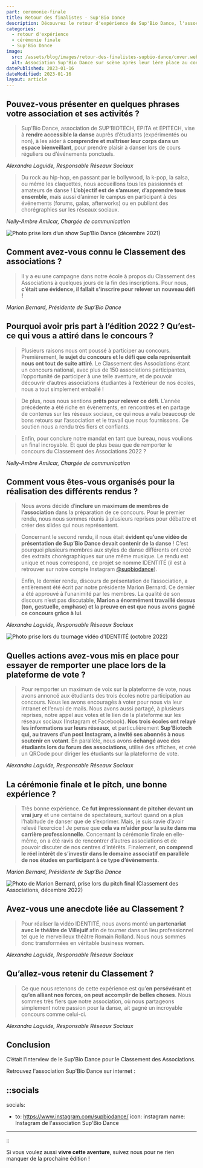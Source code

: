 ```yaml
---
part: ceremonie-finale
title: Retour des finalistes - Sup'Bio Dance
description: Découvrez le retour d'expérience de Sup'Bio Dance, l'association de danse de Sup'Biotech, Epita et Epitech. Sup'Bio Dance est arrivée à la première place du podium pour l'édition 2022.
categories:
  - retour d'expérience
  - cérémonie finale
  - Sup'Bio Dance
image:
  src: /assets/blog/images/retour-des-finalistes-supbio-dance/cover.webp
  alt: Association Sup'Bio Dance sur scène après leur 1ère place au concours.
datePublished: 2023-01-16
dateModified: 2023-01-16
layout: article
---
```


## Pouvez-vous présenter en quelques phrases votre association et ses activités ?

> Sup'Bio Dance, association de SUP’BIOTECH, EPITA et EPITECH, vise à **rendre accessible la danse** auprès d’étudiants (expérimentés ou non), à les aider à **comprendre et maîtriser leur corps dans un espace bienveillant**, pour prendre plaisir à danser lors de cours réguliers ou d’événements ponctuels.
> 

*Alexandra Laguide, Responsable Réseaux Sociaux*

> Du rock au hip-hop, en passant par le bollywood, la k-pop, la salsa, ou même les claquettes, nous accueillons tous les passionnés et amateurs de danse ! **L’objectif est de s’amuser, d’apprendre tous ensemble**, mais aussi d’animer le campus en participant à des événements (forums, galas, afterworks) ou en publiant des chorégraphies sur les réseaux sociaux.
> 

*Nelly-Ambre Amilcar, Chargée de communication*

![Photo prise lors d’un show Sup’Bio Dance (décembre 2021)](/assets/blog/images/retour-des-finalistes-supbio-dance/banner.webp)

## Comment avez-vous connu le Classement des associations ?

> Il y a eu une campagne dans notre école à propos du Classement des Associations à quelques jours de la fin des inscriptions. Pour nous, **c’était une évidence, il fallait s’inscrire pour relever un nouveau défi !**
> 

*Marion Bernard, Présidente de Sup’Bio Dance*

## Pourquoi avoir pris part à l’édition 2022 ? Qu’est-ce qui vous a attiré dans le concours ?

> Plusieurs raisons nous ont poussé à participer au concours. Premièrement, **le sujet du concours et le défi que cela représentait nous ont tout de suite attiré**. Le Classement des Associations étant un concours national, avec plus de 150 associations participantes, l’opportunité de participer à une telle aventure, et de pouvoir découvrir d’autres associations étudiantes à l’extérieur de nos écoles, nous a tout simplement emballé !
> 

> De plus, nous nous sentions **prêts pour relever ce défi**. L’année précédente a été riche en évènements, en rencontres et en partage de contenus sur les réseaux sociaux, ce qui nous a valu beaucoup de bons retours sur l’association et le travail que nous fournissons. Ce soutien nous a rendu très fiers et confiants.
> 

> Enfin, pour conclure notre mandat en tant que bureau, nous voulions un final incroyable. Et quoi de plus beau que de remporter le concours du Classement des Associations 2022 ?
> 

*Nelly-Ambre Amilcar, Chargée de communication*

## Comment vous êtes-vous organisés pour la réalisation des différents rendus ?

> Nous avons décidé d’**inclure un maximum de membres de l’association** dans la préparation de ce concours. Pour le premier rendu, nous nous sommes réunis à plusieurs reprises pour débattre et créer des slides qui nous représentent.
> 

> Concernant le second rendu, il nous était **évident qu’une vidéo de présentation de Sup’Bio Dance devait contenir de la danse** ! C’est pourquoi plusieurs membres aux styles de danse différents ont créé des extraits chorégraphiques sur une même musique. Le rendu est unique et nous correspond, ce projet se nomme IDENTITÉ (il est à retrouver sur notre compte Instagram [@supbiodance](https://www.instagram.com/supbiodance/)).
>

> Enfin, le dernier rendu, discours de présentation de l’association, a entièrement été écrit par notre présidente Marion Bernard. Ce dernier a été approuvé à l’unanimité par les membres.
La qualité de son discours n’est pas discutable, **Marion a énormément travaillé dessus (ton, gestuelle, emphase) et la preuve en est que nous avons gagné ce concours grâce à lui**.
> 

*Alexandra Laguide, Responsable Réseaux Sociaux*

![Photo prise lors du tournage vidéo d'IDENTITÉ (octobre 2022)](/assets/blog/images/retour-des-finalistes-supbio-dance/1.webp)

## Quelles actions avez-vous mis en place pour essayer de remporter une place lors de la plateforme de vote ?

> Pour remporter un maximum de voix sur la plateforme de vote, nous avons annoncé aux étudiants des trois écoles notre participation au concours. Nous les avons encouragés à voter pour nous via leur intranet et l’envoi de mails. Nous avons aussi partagé, à plusieurs reprises, notre appel aux votes et le lien de la plateforme sur les réseaux sociaux (Instagram et Facebook). **Nos trois écoles ont relayé les informations sur leurs réseaux**, et particulièrement **Sup’Biotech qui, au travers d’un post Instagram, a invité ses abonnés à nous soutenir en votant**. En parallèle, nous avons **échangé avec des étudiants lors du forum des associations**, utilisé des affiches, et créé un QRCode pour diriger les étudiants sur la plateforme de vote.
> 

*Alexandra Laguide, Responsable Réseaux Sociaux*

## La cérémonie finale et le pitch, une bonne expérience ?

> Très bonne expérience. **Ce fut impressionnant de pitcher devant un vrai jury** et une centaine de spectateurs, surtout quand on a plus l’habitude de danser que de s’exprimer. Mais, je suis ravie d’avoir relevé l’exercice ! Je pense que **cela va m’aider pour la suite dans ma carrière professionnelle**. Concernant la cérémonie finale en elle-même, on a été ravis de rencontrer d’autres associations et de pouvoir discuter de nos centres d’intérêts. Finalement, **on comprend le réel intérêt de s’investir dans le domaine associatif en parallèle de nos études en participant à ce type d’évènements**.
> 

*Marion Bernard, Présidente de Sup’Bio Dance*

![Photo de Marion Bernard, prise lors du pitch final (Classement des Associations, décembre 2022)](/assets/blog/images/retour-des-finalistes-supbio-dance/2.webp)

## Avez-vous une anecdote liée au Classement ?

> Pour réaliser la vidéo IDENTITÉ, nous avons monté **un partenariat avec le théâtre de Villejuif** afin de tourner dans un lieu professionnel tel que le merveilleux théâtre Romain Rolland. Nous nous sommes donc transformées en véritable business women.
> 

*Alexandra Laguide, Responsable Réseaux Sociaux*

## Qu’allez-vous retenir du Classement ?

> Ce que nous retenons de cette expérience est qu’**en persévérant et qu’en alliant nos forces, on peut accomplir de belles choses**. Nous sommes très fiers que notre association, où nous partageons simplement notre passion pour la danse, ait gagné un incroyable concours comme celui-ci.
> 

*Alexandra Laguide, Responsable Réseaux Sociaux*

## Conclusion

C’était l’interview de le Sup’Bio Dance pour le Classement des Associations.

Retrouvez l'association Sup'Bio Dance sur internet :

::socials
---
socials:
  - to: https://www.instagram.com/supbiodance/
    icon: instagram
    name: Instagram de l'association Sup'Bio Dance
---
::

Si vous voulez aussi **vivre cette aventure**, suivez nous pour ne rien manquer de la prochaine édition !
